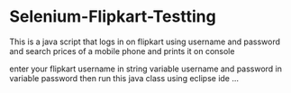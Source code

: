 # Selenium-Flipkart-Testting

This is a java script that logs in on flipkart using username and password and search prices of a mobile phone and prints it on console

enter your flipkart username in string variable username and password in variable password
then run this java class using eclipse ide ...
